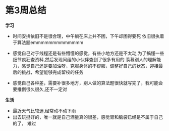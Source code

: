 # 第3周总结

**学习**

- 时间安排依旧不是很合理，中午躺在床上并不困，下午却困得要死
  依旧很执着于算法题emmmmmmmmmmmmm

- 感觉自己对于线程还是有些懵懂的感觉，有些小地方还是不太动,为了搞懂一些细节疯狂查资料,然后发现同组的小伙伴查到了很多有用的
  羡慕别人的理解能力，感觉自己还是要加油呀，克服身体的不舒服，调整好自己的状态，迎接最后的挑战，希望能够完成留校的任务
- 感觉自己各种差，需要补很多地方，别人做的算法题很快就写完了，我可能会要推倒很久很久,还不一定对

**生活**

- 最近天气比较迷,经常动不动下雨
- 出去玩挺好的，唯一就是自己酒量真的很差，感觉胃和脑袋已经是不属于自己的了，
难过
